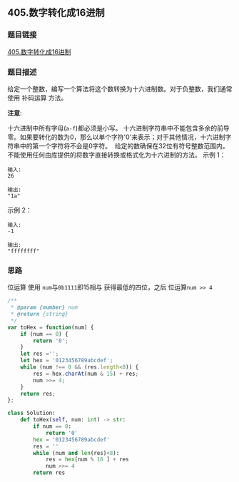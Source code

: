 ## 405.数字转化成16进制

### 题目链接

[405.数字转化成16进制](https://leetcode-cn.com/problems/convert-a-number-to-hexadecimal/)

### 题目描述

给定一个整数，编写一个算法将这个数转换为十六进制数。对于负整数，我们通常使用 补码运算 方法。

**注意**:

十六进制中所有字母(`a-f`)都必须是小写。
十六进制字符串中不能包含多余的前导零。如果要转化的数为0，那么以单个字符'0'来表示；对于其他情况，十六进制字符串中的第一个字符将不会是0字符。 
给定的数确保在32位有符号整数范围内。
不能使用任何由库提供的将数字直接转换或格式化为十六进制的方法。
示例 1：
```
输入:
26

输出:
"1a"
```
示例 2：
```
输入:
-1

输出:
"ffffffff"
```

### 思路

位运算
使用 `num`与`0b1111`即15相与 获得最低的四位，之后 位运算`num >> 4`

```JavaScript
/**
 * @param {number} num
 * @return {string}
 */
var toHex = function(num) {
    if (num == 0) {
        return '0';
    }
    let res ='';
    let hex = '0123456789abcdef';
    while (num !== 0 && (res.length<8)) {
        res = hex.charAt(num & 15) + res;
        num >>= 4;
    }
    return res;
};
```

```python
class Solution:
    def toHex(self, num: int) -> str:
        if num == 0:
            return '0'
        hex = '0123456789abcdef'
        res = ''
        while (num and len(res)<8):
            res = hex[num % 16 ] + res
            num >>= 4
        return res

```